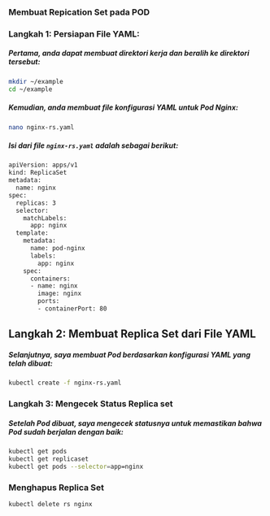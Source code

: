 ### Membuat Repication Set pada POD

### Langkah 1: Persiapan File YAML:

##### Pertama, anda dapat membuat direktori kerja dan beralih ke direktori tersebut:

```sh
mkdir ~/example
cd ~/example
``` 

##### Kemudian, anda membuat file konfigurasi YAML untuk Pod Nginx:

```sh
nano nginx-rs.yaml
``` 

##### Isi dari file `nginx-rs.yaml` adalah sebagai berikut:

```sh
apiVersion: apps/v1
kind: ReplicaSet
metadata:
  name: nginx
spec:
  replicas: 3
  selector:
    matchLabels:
      app: nginx
  template:
    metadata:
      name: pod-nginx
      labels:
        app: nginx
    spec:
      containers:
      - name: nginx
        image: nginx
        ports:
        - containerPort: 80
```

## Langkah 2: Membuat Replica Set dari File YAML

##### Selanjutnya, saya membuat Pod berdasarkan konfigurasi YAML yang telah dibuat:

```sh
kubectl create -f nginx-rs.yaml
``` 

### Langkah 3: Mengecek Status Replica set

##### Setelah Pod dibuat, saya mengecek statusnya untuk memastikan bahwa Pod sudah berjalan dengan baik:

```sh
kubectl get pods
kubectl get replicaset 
kubectl get pods --selector=app=nginx
``` 

### Menghapus Replica Set 

```sh
kubectl delete rs nginx
```

